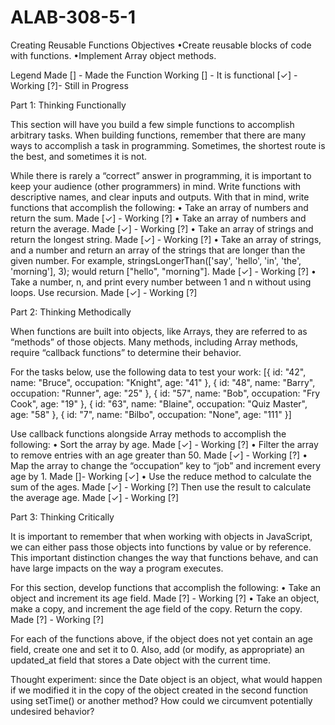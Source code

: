 # ALAB-308-5-1
Creating Reusable Functions
Objectives
•Create reusable blocks of code with functions.
•Implement Array object methods.

Legend 
Made [] - Made the Function
Working [] - It is functional
[✓] - Working  [?]- Still in Progress

Part 1: Thinking Functionally

This section will have you build a few simple functions to accomplish arbitrary tasks. When building functions, remember that there are many ways to accomplish a task in programming. Sometimes, the shortest route is the best, and sometimes it is not.

While there is rarely a “correct” answer in programming, it is important to keep your audience (other programmers) in mind. Write functions with descriptive names, and clear inputs and outputs.
With that in mind, write functions that accomplish the following:
• Take an array of numbers and return the sum.
Made [✓] - Working [?]
• Take an array of numbers and return the average.
Made [✓] - Working [?]
• Take an array of strings and return the longest string.
Made [✓] - Working [?]
• Take an array of strings, and a number and return an array of the strings that are longer than the given number. 
For example, stringsLongerThan(['say', 'hello', 'in', 'the', 'morning'], 3); would return ["hello", "morning"].
Made [✓] - Working [?]
• Take a number, n, and print every number between 1 and n    without using loops. Use recursion.
Made [✓] - Working [?]


Part 2: Thinking Methodically

When functions are built into objects, like Arrays, they are referred to as “methods” of those objects. Many methods, including Array methods, require “callback functions” to determine their behavior.

For the tasks below, use the following data to test your work:
[{ id: "42", name: "Bruce", occupation: "Knight", age: "41" },
 { id: "48", name: "Barry", occupation: "Runner", age: "25" },
 { id: "57", name: "Bob", occupation: "Fry Cook", age: "19" },
 { id: "63", name: "Blaine", occupation: "Quiz Master", age: "58" },
 { id: "7", name: "Bilbo", occupation: "None", age: "111" }]

Use callback functions alongside Array methods to accomplish 
the following:
• Sort the array by age.  Made [✓] - Working [?]
• Filter the array to remove entries with an age greater than 50.  Made [✓] - Working [?]
• Map the array to change the “occupation” key to “job” and increment every age by 1. Made []- Working [✓] 
• Use the reduce method to calculate the sum of the ages. 
Made [✓] - Working [?]
 Then use the result to calculate the average age. 
 Made [✓] - Working [?]

 Part 3: Thinking Critically

It is important to remember that when working with objects in JavaScript, we can either pass those objects into functions by value or by reference. This important distinction changes the way that functions behave, and can have large impacts on the way a program executes.

For this section, develop functions that accomplish the following:
• Take an object and increment its age field.
Made [?] - Working [?]
• Take an object, make a copy, and increment the age field of the copy. Return the copy.
Made [?] - Working [?]

For each of the functions above, if the object does not yet contain an age field, create one and set it to 0. Also, add (or modify, as appropriate) an updated_at field that stores a Date object with the current time.

Thought experiment: since the Date object is an object, what would happen if we modified it in the copy of the object created in the second function using setTime() or another method? How could we circumvent potentially undesired behavior?

